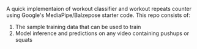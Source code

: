 A quick implementaion of workout classifier and workout repeats counter using Google's MediaPipe/Balzepose starter code. 
This repo consists of: 
1) The sample training data that can be used to train
2) Model inference and predictions on any video containing pushups or squats
                    
